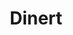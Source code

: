 ---
layout: home

title: Dinert
titleTemplate: AntDesign组件库

hero:
  name: DinertAntDesign
  text: 基于AntDesign二次封装的组件库
  tagline: 开源、规范、可视化、可扩展
  actions:
    - theme: brand
      text: 开始👆
      link: /guide/installation
    - theme: alt
      text: 在 github 上查看
      link: https://github.com/Dinert/dinert-ant-design

features:
  - icon: 💡
    title: 最新技术
    details: 基于 React & TypeScript框架编写，使用 hooks 写法抽离部分逻辑，代码结构更加清晰。
  - icon: ⚡️
    title: 优异性能
    details: 多处性能优化，使用页面懒加载、组件动态注册、数据滚动加载等方式，提升页面渲染速度。
  - icon: 🚀
    title: 丰富的组件
    details: 拥有丰富的内容组件，插件式设计更好配置适合自己的功能模块。
  - icon: 📦
    title: 开箱即用
    details: 这是一款开箱即用的表单配置，更可以通过插件扩展需要的功能。
---